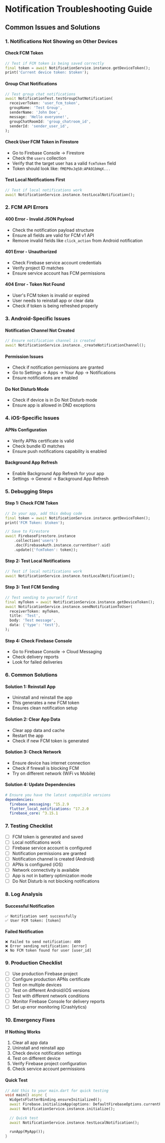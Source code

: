 # Notification Troubleshooting Guide

## Common Issues and Solutions

### 1. Notifications Not Showing on Other Devices

#### **Check FCM Token**
```dart
// Test if FCM token is being saved correctly
final token = await NotificationService.instance.getDeviceToken();
print('Current device token: $token');
```

#### **Group Chat Notifications**
```dart
// Test group chat notifications
await NotificationTest.testGroupChatNotification(
  receiverToken: 'user_fcm_token',
  groupName: 'Test Group',
  senderName: 'John Doe',
  message: 'Hello everyone!',
  groupChatRoomId: 'group_chatroom_id',
  senderId: 'sender_user_id',
);
```

#### **Check User FCM Token in Firestore**
- Go to Firebase Console → Firestore
- Check the `users` collection
- Verify that the target user has a valid `fcmToken` field
- Token should look like: `fMEP0vJqS0:APA91bHqX...`

#### **Test Local Notifications First**
```dart
// Test if local notifications work
await NotificationService.instance.testLocalNotification();
```

### 2. FCM API Errors

#### **400 Error - Invalid JSON Payload**
- Check the notification payload structure
- Ensure all fields are valid for FCM v1 API
- Remove invalid fields like `click_action` from Android notification

#### **401 Error - Unauthorized**
- Check Firebase service account credentials
- Verify project ID matches
- Ensure service account has FCM permissions

#### **404 Error - Token Not Found**
- User's FCM token is invalid or expired
- User needs to reinstall app or clear data
- Check if token is being refreshed properly

### 3. Android-Specific Issues

#### **Notification Channel Not Created**
```dart
// Ensure notification channel is created
await NotificationService.instance._createNotificationChannel();
```

#### **Permission Issues**
- Check if notification permissions are granted
- Go to Settings → Apps → Your App → Notifications
- Ensure notifications are enabled

#### **Do Not Disturb Mode**
- Check if device is in Do Not Disturb mode
- Ensure app is allowed in DND exceptions

### 4. iOS-Specific Issues

#### **APNs Configuration**
- Verify APNs certificate is valid
- Check bundle ID matches
- Ensure push notifications capability is enabled

#### **Background App Refresh**
- Enable Background App Refresh for your app
- Settings → General → Background App Refresh

### 5. Debugging Steps

#### **Step 1: Check FCM Token**
```dart
// In your app, add this debug code
final token = await NotificationService.instance.getDeviceToken();
print('FCM Token: $token');

// Save to Firestore
await FirebaseFirestore.instance
    .collection('users')
    .doc(FirebaseAuth.instance.currentUser?.uid)
    .update({'fcmToken': token});
```

#### **Step 2: Test Local Notifications**
```dart
// Test if local notifications work
await NotificationService.instance.testLocalNotification();
```

#### **Step 3: Test FCM Sending**
```dart
// Test sending to yourself first
final myToken = await NotificationService.instance.getDeviceToken();
await NotificationService.instance.sendNotificationToUser(
  receiverToken: myToken,
  title: 'Test',
  body: 'Test message',
  data: {'type': 'test'},
);
```

#### **Step 4: Check Firebase Console**
- Go to Firebase Console → Cloud Messaging
- Check delivery reports
- Look for failed deliveries

### 6. Common Solutions

#### **Solution 1: Reinstall App**
- Uninstall and reinstall the app
- This generates a new FCM token
- Ensures clean notification setup

#### **Solution 2: Clear App Data**
- Clear app data and cache
- Restart the app
- Check if new FCM token is generated

#### **Solution 3: Check Network**
- Ensure device has internet connection
- Check if firewall is blocking FCM
- Try on different network (WiFi vs Mobile)

#### **Solution 4: Update Dependencies**
```yaml
# Ensure you have the latest compatible versions
dependencies:
  firebase_messaging: ^15.2.9
  flutter_local_notifications: ^17.2.0
  firebase_core: ^3.15.1
```

### 7. Testing Checklist

- [ ] FCM token is generated and saved
- [ ] Local notifications work
- [ ] Firebase service account is configured
- [ ] Notification permissions are granted
- [ ] Notification channel is created (Android)
- [ ] APNs is configured (iOS)
- [ ] Network connectivity is available
- [ ] App is not in battery optimization mode
- [ ] Do Not Disturb is not blocking notifications

### 8. Log Analysis

#### **Successful Notification**
```
✅ Notification sent successfully
✅ User FCM token: [token]
```

#### **Failed Notification**
```
❌ Failed to send notification: 400
❌ Error sending notification: [error]
❌ No FCM token found for user [user_id]
```

### 9. Production Checklist

- [ ] Use production Firebase project
- [ ] Configure production APNs certificate
- [ ] Test on multiple devices
- [ ] Test on different Android/iOS versions
- [ ] Test with different network conditions
- [ ] Monitor Firebase Console for delivery reports
- [ ] Set up error monitoring (Crashlytics)

### 10. Emergency Fixes

#### **If Nothing Works**
1. Clear all app data
2. Uninstall and reinstall app
3. Check device notification settings
4. Test on different device
5. Verify Firebase project configuration
6. Check service account permissions

#### **Quick Test**
```dart
// Add this to your main.dart for quick testing
void main() async {
  WidgetsFlutterBinding.ensureInitialized();
  await Firebase.initializeApp(options: DefaultFirebaseOptions.currentPlatform);
  await NotificationService.instance.initialize();
  
  // Quick test
  await NotificationService.instance.testLocalNotification();
  
  runApp(MyApp());
}
``` 
